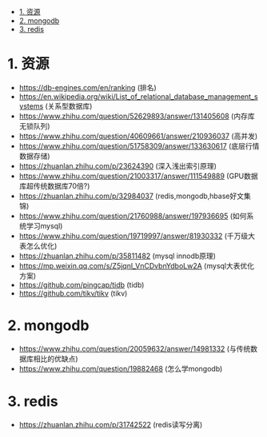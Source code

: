 
<!-- TOC -->

- [1. 资源](#1-资源)
- [2. mongodb](#2-mongodb)
- [3. redis](#3-redis)

<!-- /TOC -->


<a id="markdown-1-资源" name="1-资源"></a>
# 1. 资源

* https://db-engines.com/en/ranking (排名)
* https://en.wikipedia.org/wiki/List_of_relational_database_management_systems (关系型数据库)
* https://www.zhihu.com/question/52629893/answer/131405608 (内存库无锁队列)
* https://www.zhihu.com/question/40609661/answer/210936037 (高并发)
* https://www.zhihu.com/question/51758309/answer/133630617 (底层行情数据存储)
* https://zhuanlan.zhihu.com/p/23624390 (深入浅出索引原理)
* https://www.zhihu.com/question/21003317/answer/111549889 (GPU数据库超传统数据库70倍?)
* https://zhuanlan.zhihu.com/p/32984037 (redis,mongodb,hbase好文集锦)
* https://www.zhihu.com/question/21760988/answer/197936695 (如何系统学习mysql)
* https://www.zhihu.com/question/19719997/answer/81930332 (千万级大表怎么优化)
* https://zhuanlan.zhihu.com/p/35811482 (mysql innodb原理)
* https://mp.weixin.qq.com/s/Z5jqnl_VnCDvbnYdboLw2A (mysql大表优化方案)
* https://github.com/pingcap/tidb (tidb)
* https://github.com/tikv/tikv (tikv)

<a id="markdown-2-mongodb" name="2-mongodb"></a>
# 2. mongodb

* https://www.zhihu.com/question/20059632/answer/14981332 (与传统数据库相比的优缺点)
* https://www.zhihu.com/question/19882468 (怎么学mongodb)

<a id="markdown-3-redis" name="3-redis"></a>
# 3. redis

* https://zhuanlan.zhihu.com/p/31742522 (redis读写分离)
